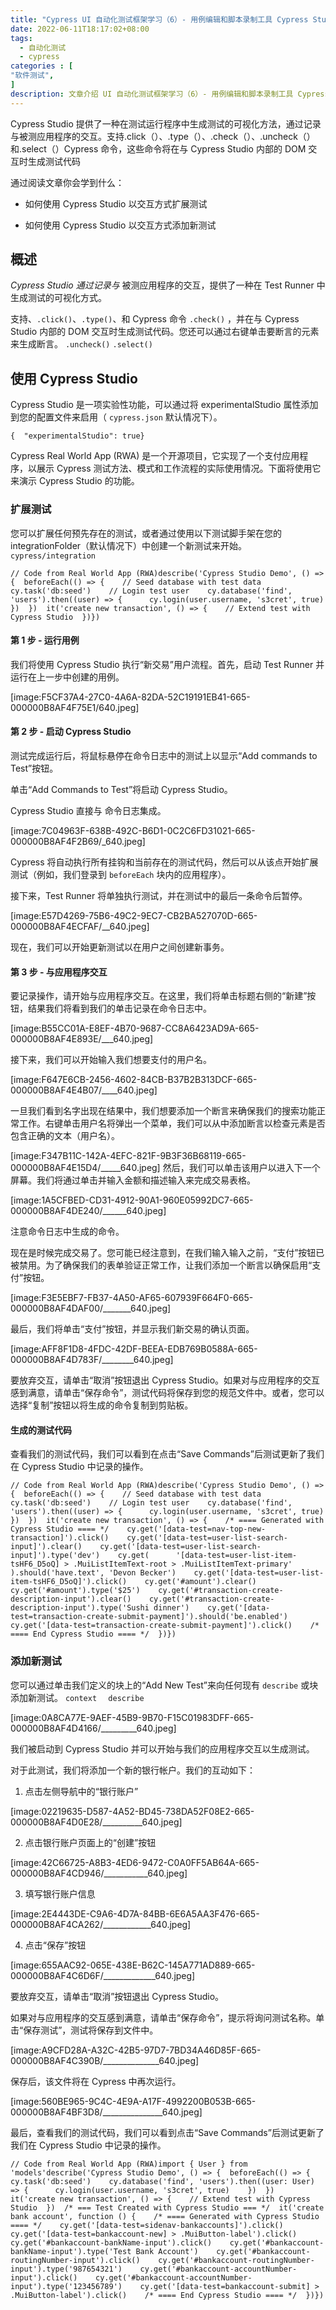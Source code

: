 ```yaml
---
title: "Cypress UI 自动化测试框架学习（6）- 用例编辑和脚本录制工具 Cypress Studio 介绍"
date: 2022-06-11T18:17:02+08:00
tags:
  - 自动化测试
  - cypress
categories : [
"软件测试",
]
description: 文章介绍 UI 自动化测试框架学习（6）- 用例编辑和脚本录制工具 Cypress Studio 介绍
---
```


Cypress Studio 提供了一种在测试运行程序中生成测试的可视化方法，通过记录与被测应用程序的交互。支持.click（）、.type（）、.check（）、.uncheck（）和.select（）Cypress 命令，这些命令将在与 Cypress Studio 内部的 DOM 交互时生成测试代码

通过阅读文章你会学到什么：

- 如何使用 Cypress Studio 以交互方式扩展测试

- 如何使用 Cypress Studio 以交互方式添加新测试

## 概述

_Cypress Studio 通过记录与_ 被测应用程序的交互，提供了一种在 Test Runner 中生成测试的可视化方式。

支持、`.click()`、`.type()`、和 Cypress 命令 `.check()` ，并在与 Cypress Studio 内部的 DOM 交互时生成测试代码。您还可以通过右键单击要断言的元素来生成断言。 `.uncheck()` `.select()`

## 使用 Cypress Studio

Cypress Studio 是一项实验性功能，可以通过将 experimentalStudio 属性添加到您的配置文件来启用（ `cypress.json` 默认情况下）。

```
{  "experimentalStudio": true}
```

Cypress Real World App (RWA) 是一个开源项目，它实现了一个支付应用程序，以展示 Cypress 测试方法、模式和工作流程的实际使用情况。下面将使用它来演示 Cypress Studio 的功能。

### 扩展测试

您可以扩展任何预先存在的测试，或者通过使用以下测试脚手架在您的 integrationFolder（默认情况下）中创建一个新测试来开始。 `cypress/integration`

```
// Code from Real World App (RWA)describe('Cypress Studio Demo', () => {  beforeEach(() => {    // Seed database with test data    cy.task('db:seed')    // Login test user    cy.database('find', 'users').then((user) => {      cy.login(user.username, 's3cret', true)    })  })  it('create new transaction', () => {    // Extend test with Cypress Studio  })})
```

#### 第 1 步 - 运行用例

我们将使用 Cypress Studio 执行“新交易”用户流程。首先，启动 Test Runner 并运行在上一步中创建的用例。

[image:F5CF37A4-27C0-4A6A-82DA-52C19191EB41-665-000000B8AF4F75E1/640.jpeg]

#### 第 2 步 - 启动 Cypress Studio

测试完成运行后，将鼠标悬停在命令日志中的测试上以显示“Add commands to Test”按钮。

单击“Add Commands to Test”将启动 Cypress Studio。

Cypress Studio 直接与 命令日志集成。

[image:7C04963F-638B-492C-B6D1-0C2C6FD31021-665-000000B8AF4F2B69/_640.jpeg]

Cypress 将自动执行所有挂钩和当前存在的测试代码，然后可以从该点开始扩展测试（例如，我们登录到 `beforeEach` 块内的应用程序）。

接下来，Test Runner 将单独执行测试，并在测试中的最后一条命令后暂停。

[image:E57D4269-75B6-49C2-9EC7-CB2BA527070D-665-000000B8AF4ECFAF/__640.jpeg]

现在，我们可以开始更新测试以在用户之间创建新事务。

#### 第 3 步 - 与应用程序交互

要记录操作，请开始与应用程序交互。在这里，我们将单击标题右侧的“新建”按钮，结果我们将看到我们的单击记录在命令日志中。

[image:B55CC01A-E8EF-4B70-9687-CC8A6423AD9A-665-000000B8AF4E893E/___640.jpeg]

接下来，我们可以开始输入我们想要支付的用户名。

[image:F647E6CB-2456-4602-84CB-B37B2B313DCF-665-000000B8AF4E4B07/____640.jpeg]

一旦我们看到名字出现在结果中，我们想要添加一个断言来确保我们的搜索功能正常工作。右键单击用户名将弹出一个菜单，我们可以从中添加断言以检查元素是否包含正确的文本（用户名）。

[image:F347B11C-142A-4EFC-821F-9B3F36B68119-665-000000B8AF4E15D4/_____640.jpeg]
然后，我们可以单击该用户以进入下一个屏幕。我们将通过单击并输入金额和描述输入来完成交易表格。

[image:1A5CFBED-CD31-4912-90A1-960E05992DC7-665-000000B8AF4DE240/______640.jpeg]

注意命令日志中生成的命令。

现在是时候完成交易了。您可能已经注意到，在我们输入输入之前，“支付”按钮已被禁用。为了确保我们的表单验证正常工作，让我们添加一个断言以确保启用“支付”按钮。

[image:F3E5EBF7-FB37-4A50-AF65-607939F664F0-665-000000B8AF4DAF00/_______640.jpeg]

最后，我们将单击“支付”按钮，并显示我们新交易的确认页面。

[image:AFF8F1D8-4FDC-42DF-BEEA-EDB769B0588A-665-000000B8AF4D783F/________640.jpeg]

要放弃交互，请单击“取消”按钮退出 Cypress Studio。如果对与应用程序的交互感到满意，请单击“保存命令”，测试代码将保存到您的规范文件中。或者，您可以选择“复制”按钮以将生成的命令复制到剪贴板。

#### 生成的测试代码

查看我们的测试代码，我们可以看到在点击“Save Commands”后测试更新了我们在 Cypress Studio 中记录的操作。

```
// Code from Real World App (RWA)describe('Cypress Studio Demo', () => {  beforeEach(() => {    // Seed database with test data    cy.task('db:seed')    // Login test user    cy.database('find', 'users').then((user) => {      cy.login(user.username, 's3cret', true)    })  })  it('create new transaction', () => {    /* ==== Generated with Cypress Studio ==== */    cy.get('[data-test=nav-top-new-transaction]').click()    cy.get('[data-test=user-list-search-input]').clear()    cy.get('[data-test=user-list-search-input]').type('dev')    cy.get(      '[data-test=user-list-item-tsHF6_D5oQ] > .MuiListItemText-root > .MuiListItemText-primary'    ).should('have.text', 'Devon Becker')    cy.get('[data-test=user-list-item-tsHF6_D5oQ]').click()    cy.get('#amount').clear()    cy.get('#amount').type('$25')    cy.get('#transaction-create-description-input').clear()    cy.get('#transaction-create-description-input').type('Sushi dinner')    cy.get('[data-test=transaction-create-submit-payment]').should('be.enabled')    cy.get('[data-test=transaction-create-submit-payment]').click()    /* ==== End Cypress Studio ==== */  })})
```

### 添加新测试

您可以通过单击我们定义的块上的“Add New Test”来向任何现有 `describe` 或块添加新测试。 `context ` ` describe`

[image:0A8CA77E-9AEF-45B9-9B70-F15C01983DFF-665-000000B8AF4D4166/_________640.jpeg]

我们被启动到 Cypress Studio 并可以开始与我们的应用程序交互以生成测试。

对于此测试，我们将添加一个新的银行帐户。我们的互动如下：

1. 点击左侧导航中的“银行账户”

[image:02219635-D587-4A52-BD45-738DA52F08E2-665-000000B8AF4D0E28/__________640.jpeg]

2. 点击银行账户页面上的“创建”按钮

[image:42C66725-A8B3-4ED6-9472-C0A0FF5AB64A-665-000000B8AF4CD946/___________640.jpeg]

3. 填写银行账户信息

[image:2E4443DE-C9A6-4D7A-84BB-6E6A5AA3F476-665-000000B8AF4CA262/____________640.jpeg]

4. 点击“保存”按钮

[image:655AAC92-065E-438E-B62C-145A771AD889-665-000000B8AF4C6D6F/_____________640.jpeg]

要放弃交互，请单击“取消”按钮退出 Cypress Studio。

如果对与应用程序的交互感到满意，请单击“保存命令”，提示将询问测试名称。单击“保存测试”，测试将保存到文件中。

[image:A9CFD28A-A32C-42B5-97D7-7BD34A46D85F-665-000000B8AF4C390B/______________640.jpeg]

保存后，该文件将在 Cypress 中再次运行。

[image:560BE965-9C4C-4E9A-A17F-4992200B053B-665-000000B8AF4BF3D8/_______________640.jpeg]

最后，查看我们的测试代码，我们可以看到点击“Save Commands”后测试更新了我们在 Cypress Studio 中记录的操作。

```
// Code from Real World App (RWA)import { User } from 'models'describe('Cypress Studio Demo', () => {  beforeEach(() => {    cy.task('db:seed')    cy.database('find', 'users').then((user: User) => {      cy.login(user.username, 's3cret', true)    })  })  it('create new transaction', () => {    // Extend test with Cypress Studio  })  /* === Test Created with Cypress Studio === */  it('create bank account', function () {    /* ==== Generated with Cypress Studio ==== */    cy.get('[data-test=sidenav-bankaccounts]').click()    cy.get('[data-test=bankaccount-new] > .MuiButton-label').click()    cy.get('#bankaccount-bankName-input').click()    cy.get('#bankaccount-bankName-input').type('Test Bank Account')    cy.get('#bankaccount-routingNumber-input').click()    cy.get('#bankaccount-routingNumber-input').type('987654321')    cy.get('#bankaccount-accountNumber-input').click()    cy.get('#bankaccount-accountNumber-input').type('123456789')    cy.get('[data-test=bankaccount-submit] > .MuiButton-label').click()    /* ==== End Cypress Studio ==== */  })})
```
